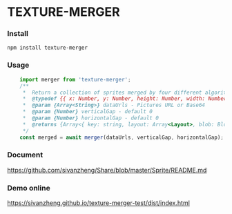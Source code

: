 # TEXTURE-MERGER

### Install 
`npm install texture-merger`

### Usage
```javascript
    import merger from 'texture-merger';
    /**
     *  Return a collection of sprites merged by four different algorithms, (Max Side, Area, Width Priority, Height Priority)
     *  @typedef {{ x: Number, y: Number, height: Number, width: Number, image: HTMLImageElement }} Layout
     *  @param {Array<String>} dataUrls - Pictures URL or Base64
     *  @param {Number} verticalGap - default 0
     *  @param {Number} horizontalGap - default 0
     *  @returns {Array<{ key: string, layout: Array<Layout>, blob: Blob }>}
     */
    const merged = await merger(dataUrls, verticalGap, horizontalGap);
```
### Document

https://github.com/sivanzheng/Share/blob/master/Sprite/README.md

### Demo online

https://sivanzheng.github.io/texture-merger-test/dist/index.html
